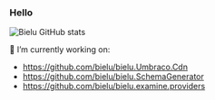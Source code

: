 ### Hello
![Bielu GitHub stats](https://github-readme-stats.vercel.app/api?username=bielu&hide=contribs,prs)

🔭 I’m currently working on:
- https://github.com/bielu/bielu.Umbraco.Cdn
- https://github.com/bielu/bielu.SchemaGenerator
- https://github.com/bielu/bielu.examine.providers

<!--
**bielu/bielu** is a ✨ _special_ ✨ repository because its `README.md` (this file) appears on your GitHub profile.

Here are some ideas to get you started:

- 🔭 I’m currently working on ...
- 🌱 I’m currently learning ...
- 👯 I’m looking to collaborate on ...
- 🤔 I’m looking for help with ...
- 💬 Ask me about ...
- 📫 How to reach me: ...
- 😄 Pronouns: ...
- ⚡ Fun fact: ...
-->
